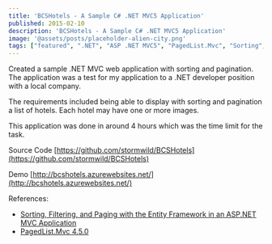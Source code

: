 ```yaml
---
title: 'BCSHotels - A Sample C# .NET MVC5 Application'
published: 2015-02-10
description: 'BCSHotels - A Sample C# .NET MVC5 Application'
image: '@assets/posts/placeholder-alien-city.png'
tags: ["featured", ".NET", "ASP .NET MVC5", "PagedList.Mvc", "Sorting", "Pagination", "Hotels"]
---
```


Created a sample .NET MVC web application with sorting and pagination. The application was a test for my application to a .NET developer position with a local company.

The requirements included being able to display with sorting and pagination a list of hotels. Each hotel may have one or more images.

This application was done in around 4 hours which was the time limit for the task.

Source Code [https://github.com/stormwild/BCSHotels](https://github.com/stormwild/BCSHotels)

Demo [http://bcshotels.azurewebsites.net/](http://bcshotels.azurewebsites.net/)

References:

* [Sorting, Filtering, and Paging with the Entity Framework in an ASP.NET MVC Application](http://www.asp.net/mvc/overview/getting-started/getting-started-with-ef-using-mvc/sorting-filtering-and-paging-with-the-entity-framework-in-an-asp-net-mvc-application)
* [PagedList.Mvc 4.5.0](https://www.nuget.org/packages/PagedList.Mvc)
